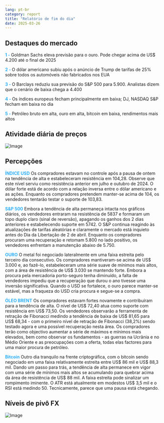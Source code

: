 ```yaml
---
lang: pt-br
category: report
title: "Relatório de fim do dia"
date: 2025-03-26
---
```



<h2>Destaques do mercado</h2>
<strong style="color: #2caef7;">1 - </strong> Goldman Sachs eleva previsão para o ouro. Pode chegar acima de US$ 4.200 até o final de 2025

<strong style="color: #2caef7;">2 - </strong> O dólar americano subiu após o anúncio de Trump de tarifas de 25% sobre todos os automóveis não fabricados nos EUA

<strong style="color: #2caef7;">3 - </strong> O Barclays reduziu sua previsão do S&P 500 para 5.900. Analistas dizem que o cenário de baixa chega a 4.400

<strong style="color: #2caef7;">4 - </strong> Os índices europeus fecham principalmente em baixa; DJ, NASDAQ S&P fecham em baixa no dia

<strong style="color: #2caef7;">5 - </strong> Petróleo bruto em alta, ouro em alta, bitcoin em baixa, rendimentos mais altos



<h2>Atividade diária de preços</h2>
<img src="https://markleighedu.github.io/img/Mar-2025/26-Mar-2025/price.jpg" alt="Image"/>

<h2>Percepções</h2>
<strong style="color: #2caef7;">ÍNDICE USD</strong> Os compradores estavam no controle após a pausa de ontem na tendência de alta e estabeleceram resistência em 104,28. Observe que este nível serviu como resistência anterior em julho e outubro de 2024. O dólar forte está de acordo com a relação inversa entre o dólar americano e as ações. Enquanto os compradores pretendem manter-se acima de 104, os vendedores tentarão testar o suporte de 103,83. 

<strong style="color: #2caef7;">S&P 500</strong> Embora a tendência de alta permaneça intacta nos gráficos diários, os vendedores entraram na resistência de 5837 e formaram um topo duplo claro (sinal de reversão), apagando os ganhos dos 2 dias anteriores e estabelecendo suporte em 5742. O S&P continua reagindo às atualizações de tarifas aleatórias e claramente o mercado está inquieto antes do Dia da Libertação de 2 de abril. Enquanto os compradores procuram uma recuperação e retomam 5.800 no lado positivo, os vendedores enfrentam a manutenção abaixo de 5.750.  

<strong style="color: #2caef7;">OURO</strong> O metal foi negociado lateralmente em uma faixa estreita pelo terceiro dia consecutivo. Os compradores mantiveram-se acima de US$ 3.000 e, ao fazê-lo, estabeleceram uma série suave de mínimos mais altos, com a área de resistência de US$ 3.030 se mantendo forte. Embora a procura pela mercadoria porto-seguro tenha diminuído, a falta de vendedores impediu que a recuperação que durou o ano tivesse uma inversão significativa. Quando o USD se fortalece, o ouro parece manter-se estável, mas a fraqueza do USD cria procura e segue-se a compra.

<strong style="color: #2caef7;">ÓLEO BRENT</strong> Os compradores estavam fortes novamente e contribuíram para a tendência de alta. O nível de US$ 72,40 atua como suporte com resistência em US$ 73,50. Os vendedores observarão a ferramenta de retração de Fibonacci medindo a tendência de baixa de US$ 81,65 para US$ 68,34 - com o primeiro nível de retração de Fibonacci (38,2%) sendo testado agora e uma possível recuperação nesta área. Os compradores terão como objectivo aumentar a série de máximos e mínimos mais elevados, bem como observar os fundamentos - as guerras na Ucrânia e no Médio Oriente e as preocupações com a oferta, todas elas factores para uma maior procura de petróleo.

<strong style="color: #2caef7;">Bitcoin</strong> Outro dia tranquilo na frente criptográfica, com o bitcoin sendo negociado em uma faixa relativamente estreita entre US$ 86 mil e US$ 88,3 mil. Dando um passo para trás, a tendência de alta permanece em vigor com uma série de mínimos mais altos se acumulando para quebrar acima da área de resistência de US$ 88 mil. A faixa estreita pode sinalizar um rompimento iminente. O ATR está atualmente em modestos US$ 3,5 mil e o RSI está medindo 50. Tecnicamente, parece que uma pausa está chegando.



<h2>Níveis de pivô FX</h2>
<img src="https://markleighedu.github.io/img/Mar-2025/26-Mar-2025/pivot.jpg" alt="Image"/>
